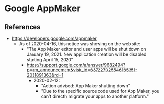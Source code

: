 
# Google AppMaker

## References
- https://developers.google.com/appmaker
  + As of 2020-04-16, this notice was showing on the web site:
    * "The App Maker editor and user apps will be shut down on January 19, 2021. New application creation will be disabled starting April 15, 2020"
    * https://support.google.com/a/answer/9682494?p=am_announcement&visit_id=637227025546165351-2031891363&rd=1
      * 2020-02-12: 
        * "Action advised: App Maker shutting down"
        * "Due to the specific source code used for App Maker, you can’t directly migrate your apps to another platform."


